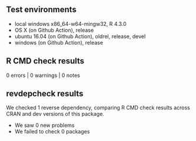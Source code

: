 ## Test environments
* local windows x86_64-w64-mingw32, R 4.3.0 
* OS X (on Github Action), release 
* ubuntu 16.04 (on Github Action), oldrel, release, devel 
* windows (on Github Action), release  

## R CMD check results

0 errors | 0 warnings | 0 notes


## revdepcheck results

We checked 1 reverse dependency, comparing R CMD check results across CRAN and dev versions of this package.

 * We saw 0 new problems
 * We failed to check 0 packages
